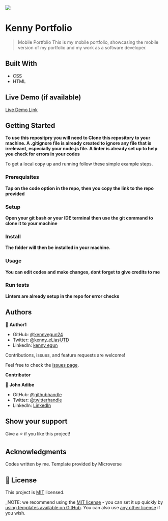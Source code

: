 ![](https://img.shields.io/badge/Microverse-blueviolet)

# Kenny Portfolio

> Mobile Portfolio
> This is my mobile portfolio, showcasing the mobile version of my portfolio and my work as a software developer.

## Built With

- CSS
- HTML

## Live Demo (if available)

[Live Demo Link](https://kennyegun24.github.io/Mobile-Version/#works)

## Getting Started

**To use this repositpry you will need to Clone this repository to your machine. A .gitignore file is already created to ignore any file that is irrelevant, especially your node.js file. A linter is already set up to help you check for errors in your codes**

To get a local copy up and running follow these simple example steps.

### Prerequisites
**Tap on the code option in the repo, then you copy the link to the repo provided**
### Setup
**Open your git bash or your IDE terminal then use the git command to clone it to your machine**
### Install
**The folder will then be installed in your machine.**
### Usage
**You can edit codes and make changes, dont forget to give credits to me**
### Run tests
**Linters are already setup in the repo for error checks**

## Authors

👤 **Author1**

- GitHub: [@kennyegun24](https://github.com/kennyegun24)
- Twitter: [@kenny_eLiasUTD](https://twitter.com/kenny_eLiasUTD)
- LinkedIn: [kenny egun](https://linkedin.com/in/kenny-egun-2ba905222/)

Contributions, issues, and feature requests are welcome!

Feel free to check the [issues page](https://github.com/kennyegun24/Mobile-Version/issues).

 **Contributor**

👤 **John Adibe**
- GitHub: [@githubhandle](https://github.com/johnadibe)
- Twitter: [@twitterhandle](https://twitter.com/JohnAdibe2)
- LinkedIn: [LinkedIn](https://linkedin.com/in/john-adibe-400b36166/)

## Show your support

Give a ⭐️ if you like this project!

## Acknowledgments

Codes written by me. Template provided by Microverse

## 📝 License

This project is [MIT](./LICENSE) licensed.

\_NOTE: we recommend using the [MIT license](https://choosealicense.com/licenses/mit/) - you can set it up quickly by [using templates available on GitHub](https://docs.github.com/en/communities/setting-up-your-project-for-healthy-contributions/adding-a-license-to-a-repository). You can also use [any other license](https://choosealicense.com/licenses/) if you wish.
